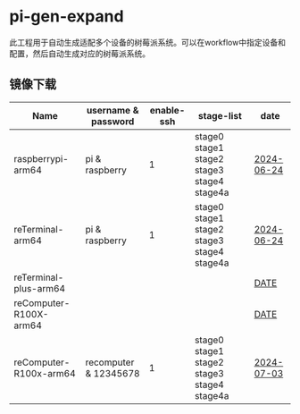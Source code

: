 # pi-gen-expand

此工程用于自动生成适配多个设备的树莓派系统。可以在workflow中指定设备和配置，然后自动生成对应的树莓派系统。

## 镜像下载

| Name                  |   username & password   | enable-ssh |        stage-list       |      date      |
|-----------------------|-------------------------|------------|-------------------------|----------------|
| raspberrypi-arm64     | pi & raspberry          | 1          | stage0 stage1 stage2 stage3 stage4 stage4a | [2024-06-24](https://github.com/is-qian/pi-gen/actions/runs/9641251531/artifacts/1630637877)|
| reTerminal-arm64      | pi & raspberry          | 1          | stage0 stage1 stage2 stage3 stage4 stage4a | [2024-06-24](https://github.com/is-qian/pi-gen/actions/runs/9641936603/artifacts/1630832884)|
| reTerminal-plus-arm64 |                         |            |                         |   [DATE](NULL) |
| reComputer-R100X-arm64|                         |            |                         |   [DATE](NULL) |
| reComputer-R100x-arm64 | recomputer & 12345678   | 1          | stage0 stage1 stage2 stage3 stage4 stage4a | [2024-07-03](https://github.com/is-qian/pi-gen/actions/runs/9771429955/artifacts/1662270457)|

